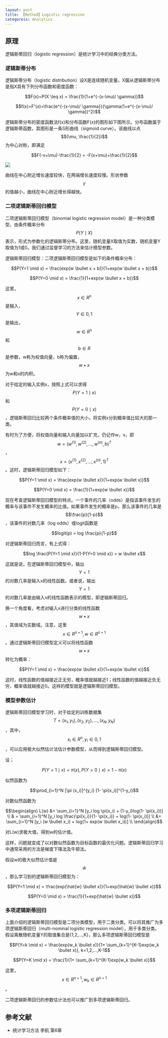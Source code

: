 ```yaml
---
layout: post
title: 【Method】Logistic regression
categoreis: Analytics
---
```


## 原理

逻辑斯蒂回归（logistic regression）是统计学习中的经典分类方法。

### 逻辑斯蒂分布

逻辑斯蒂分布（logistic distribution）设X是连续随机变量，X服从逻辑斯蒂分布是指X具有下列分布函数和密度函数：

$$F(x)=P(X \leq x) = \frac{1}{1+e^{-(x-\mu)/ \gamma}}$$

$$f(x)=F'(x)=\frac{e^{-(x-\mu)/ \gamma}}{\gamma(1+e^{-(x-\mu)/ \gamma})^2}$$

逻辑斯蒂分布的密度函数法f(x)和分布函数F(x)的图形如下图所示。分布函数属于逻辑斯蒂函数，其图形是一条S形曲线（sigmoid curve）。该曲线以点$$(\mu, \frac{1}{2})$$为中心对称，即满足

$$F(-x+\mu)-\frac{1}{2} = -F(x+\mu)+\frac{1}{2}$$

![](/img/2019-04-28-logistic-regression.gif)

曲线在中心附近增长速度较快，在两端增长速度较慢。形状参数$$\gamma$$的值越小，曲线在中心附近增长得越快。

### 二项逻辑斯蒂回归模型

二项逻辑斯蒂回归模型（binomial logistic regression model）是一种分类模型，由条件概率分布$$P(Y \mid X)$$表示，形式为参数化的逻辑斯蒂分布。这里，随机变量X取值为实数，随机变量Y取值为1或0。我们通过监督学习的方法来估计模型参数。

逻辑斯蒂回归模型：二项逻辑斯蒂回归模型是如下的条件概率分布：

$$P(Y=1 \mid x) = \frac{exp(w \bullet x + b)}{1+exp(w \bullet x + b)}$$

$$P(Y=0 \mid x) = \frac{1}{1+exp(w \bullet x + b)}$$

这里，$$x \in R^n$$是输入，$$Y \in {0,1}$$是输出，$$w \in R^n$$和$$b \in R$$是参数，w称为权值向量，b称为偏置，$$w \bullet x$$为w和x的内积。

对于给定的输入实例x，按照上式可以求得$$P(Y=1 \mid x)$$和$$P(Y=0 \mid x)$$，逻辑斯蒂回归比较两个条件概率值的大小，将实例x分到概率值比较大的那一类。

有时为了方便，将权值向量和输入向量加以扩充，仍记作w，x，即$$w=(w^{(1)},w^{(2)},...,w^{(n)},b)^T$$，$$x=(x^{(1)},x^{(2)},...,x^{(n)},1)^T$$。这时，逻辑斯蒂回归模型如下：

$$P(Y=1 \mid x) = \frac{exp(w \bullet x)}{1+exp(w \bullet x)}$$

$$P(Y=0 \mid x) = \frac{1}{1+exp(w \bullet x)}$$

现在考查逻辑斯蒂回归模型的特点。一个事件的几率（odds）是指该事件发生的概率与该事件不发生概率的比值。如果事件发生的概率是p，那么该事件的几率是$$\frac{p}{1-p}$$，该事件的对数几率（log odds）或logit函数是

$$logit(p) = log \frac{p}{1-p}$$

对逻辑斯蒂回归而言，有上式得：

$$log \frac{P(Y=1 \mid x)}{1-P(Y=0 \mid x)} = w \bullet x$$

这就是说，在逻辑斯蒂回归模型中，输出$$Y=1$$的对数几率是输入x的线性函数。或者说，输出$$Y=1$$的对数几率是由输入x的线性函数表示的模型，即逻辑斯蒂回归。

换一个角度看，考虑对输入x进行分类的线性函数$$w \bullet x$$，其值域为实数域。注意，这里$$x \in R^{n+1}, w\in R^{n+1}$$。通过逻辑斯蒂回归模型定义可以将线性函数$$w \bullet x$$转化为概率：

$$P(Y=1 \mid x) = \frac{exp(w \bullet x)}{1+exp(w \bullet x)}$$

这时，线性函数的值越接近正无穷，概率值就越接近1；线性函数的值越接近负无穷，概率值就越接近0。这样的模型就是逻辑斯蒂回归模型。

### 模型参数估计

逻辑斯蒂回归模型学习时，对于给定的训练数据集$$T={(x_1, y_1),(x_2, y_2),...,(x_N,y_N)}$$，其中，$$x_i \in R^n, y_i \in {0,1}$$，可以应用极大似然估计法估计参数模型，从而得到逻辑斯蒂回归模型。

设；

$$P(Y=1 \mid x) = \pi(x) , P(Y=0 \mid x)= 1- \pi(x)$$

似然函数为

$$\prod_{i=1}^N [\pi (x_i)]^{y_i} [1- \pi(x_i)]^{1-y_i}$$

对数似然函数为

$$\begin{align}
L(w) &= \sum_{i=1}^N [y_i log \pi(x_i) + (1-y_i)log(1- \pi(x_i))] \\
& = \sum_{i=1}^N [y_i log \frac{\pi(x_i)}{1- \pi(x_i)} + log(1- \pi(x_i))] \\
&= \sum_{i=1}^N [y_i (w \bullet x_i) + log(1+ exp(w \bullet x_i))] \\
\end{align}$$

对L(w)求极大值，得到w的估计值。

这样，问题就变成了以对数似然函数为目标函数的最优化问题。逻辑斯蒂回归学习中通常采用的方法是梯度下降法及牛顿法。

假设w的极大似然估计值是$$\hat{w}$$，那么学习到的逻辑斯蒂回归模型为：

$$P(Y=1 \mid x) = \frac{exp(\hat{w} \bullet x)}{1+exp(\hat{w} \bullet x)}$$

$$P(Y=0 \mid x) = \frac{1}{1+exp(\hat{w} \bullet x)}$$

### 多项逻辑斯蒂回归

上面介绍的逻辑斯蒂回归模型是二项分类模型，用于二类分类。可以将其推广为多项逻辑斯蒂回归（multi-nominal logistic regression model），用于多类分类。假设离散随机变量Y的取值集合是{1,2,...,K}，那么多项逻辑斯蒂回归模型是

$$P(Y=k \mid x) = \frac{exp(w_k \bullet x)}{1+ \sum_{k=1}^{K-1}exp(w_k \bullet x)}, k=1,2,...,K-1$$

$$P(Y=K \mid x) = \frac{1}{1+ \sum_{k=1}^{K-1}exp(w_k \bullet x)}$$

这里，$$x \in R^{n+1}, w_k \in R^{n+1}$$。

二项逻辑斯蒂回归的参数估计法也可以推广到多项逻辑斯蒂回归。



## 参考文献

- 统计学习方法 李航 第6章